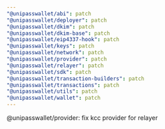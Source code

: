 ```yaml
---
"@unipasswallet/abi": patch
"@unipasswallet/deployer": patch
"@unipasswallet/dkim": patch
"@unipasswallet/dkim-base": patch
"@unipasswallet/eip4337-hook": patch
"@unipasswallet/keys": patch
"@unipasswallet/network": patch
"@unipasswallet/provider": patch
"@unipasswallet/relayer": patch
"@unipasswallet/sdk": patch
"@unipasswallet/transaction-builders": patch
"@unipasswallet/transactions": patch
"@unipasswallet/utils": patch
"@unipasswallet/wallet": patch
---
```


@unipasswallet/provider: fix kcc provider for relayer
